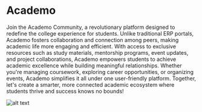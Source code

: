# Academo


Join the Academo Community, a revolutionary platform designed to redefine the college experience for students. Unlike traditional ERP portals, Academo fosters collaboration and connection among peers, making academic life more engaging and efficient. With access to exclusive resources such as study materials, mentorship programs, event updates, and project collaborations, Academo empowers students to achieve academic excellence while building meaningful relationships. Whether you're managing coursework, exploring career opportunities, or organizing events, Academo simplifies it all under one user-friendly platform. Together, let's create a smarter, more connected academic ecosystem where students thrive and success knows no bounds!

![alt text](https://github.com/Neel123priyansh/Academo/?raw=true)


